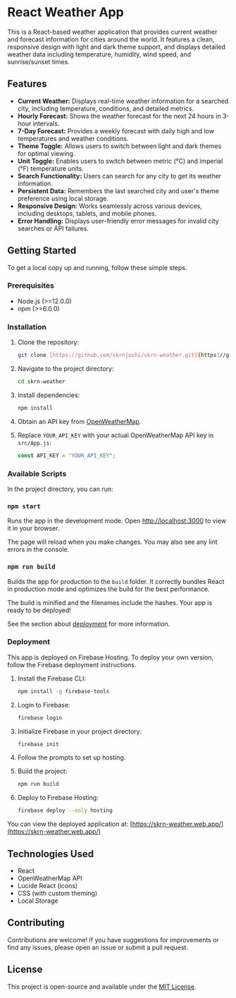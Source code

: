 # React Weather App

This is a React-based weather application that provides current weather and forecast information for cities around the world. It features a clean, responsive design with light and dark theme support, and displays detailed weather data including temperature, humidity, wind speed, and sunrise/sunset times.

## Features

- **Current Weather:** Displays real-time weather information for a searched city, including temperature, conditions, and detailed metrics.
- **Hourly Forecast:** Shows the weather forecast for the next 24 hours in 3-hour intervals.
- **7-Day Forecast:** Provides a weekly forecast with daily high and low temperatures and weather conditions.
- **Theme Toggle:** Allows users to switch between light and dark themes for optimal viewing.
- **Unit Toggle:** Enables users to switch between metric (°C) and imperial (°F) temperature units.
- **Search Functionality:** Users can search for any city to get its weather information.
- **Persistent Data:** Remembers the last searched city and user's theme preference using local storage.
- **Responsive Design:** Works seamlessly across various devices, including desktops, tablets, and mobile phones.
- **Error Handling:** Displays user-friendly error messages for invalid city searches or API failures.

## Getting Started

To get a local copy up and running, follow these simple steps.

### Prerequisites

- Node.js (>=12.0.0)
- npm (>=6.0.0)

### Installation

1.  Clone the repository:

    ```bash
    git clone [https://github.com/skrnjoshi/skrn-weather.git](https://github.com/skrnjoshi/skrn-weather.git)
    ```

2.  Navigate to the project directory:

    ```bash
    cd skrn-weather
    ```

3.  Install dependencies:

    ```bash
    npm install
    ```

4.  Obtain an API key from [OpenWeatherMap](https://openweathermap.org/api).
5.  Replace `YOUR_API_KEY` with your actual OpenWeatherMap API key in `src/App.js`:

    ```javascript
    const API_KEY = "YOUR_API_KEY";
    ```

### Available Scripts

In the project directory, you can run:

### `npm start`

Runs the app in the development mode.
Open [http://localhost:3000](http://localhost:3000) to view it in your browser.

The page will reload when you make changes.
You may also see any lint errors in the console.

### `npm run build`

Builds the app for production to the `build` folder.
It correctly bundles React in production mode and optimizes the build for the best performance.

The build is minified and the filenames include the hashes.
Your app is ready to be deployed!

See the section about [deployment](https://facebook.github.io/create-react-app/docs/deployment) for more information.

### Deployment

This app is deployed on Firebase Hosting. To deploy your own version, follow the Firebase deployment instructions.

1.  Install the Firebase CLI:

    ```bash
    npm install -g firebase-tools
    ```

2.  Login to Firebase:

    ```bash
    firebase login
    ```

3.  Initialize Firebase in your project directory:

    ```bash
    firebase init
    ```

4.  Follow the prompts to set up hosting.

5.  Build the project:

    ```bash
    npm run build
    ```

6.  Deploy to Firebase Hosting:

    ```bash
    firebase deploy --only hosting
    ```

You can view the deployed application at: [https://skrn-weather.web.app/](https://skrn-weather.web.app/)

## Technologies Used

- React
- OpenWeatherMap API
- Lucide React (icons)
- CSS (with custom theming)
- Local Storage

## Contributing

Contributions are welcome! If you have suggestions for improvements or find any issues, please open an issue or submit a pull request.

## License

This project is open-source and available under the [MIT License](LICENSE).
